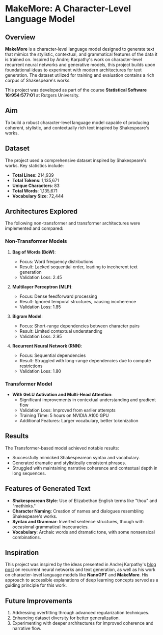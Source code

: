 # MakeMore: A Character-Level Language Model

## Overview
**MakeMore** is a character-level language model designed to generate text that mimics the stylistic, contextual, and grammatical features of the data it is trained on. Inspired by Andrej Karpathy's work on character-level recurrent neural networks and generative models, this project builds upon foundational ideas to experiment with modern architectures for text generation. The dataset utilized for training and evaluation contains a rich corpus of Shakespeare's works.

This project was developed as part of the course **Statistical Software 16:954:577:01** at Rutgers University.

## Aim
To build a robust character-level language model capable of producing coherent, stylistic, and contextually rich text inspired by Shakespeare's works.

## Dataset
The project used a comprehensive dataset inspired by Shakespeare's works. Key statistics include:

- **Total Lines**: 214,939
- **Total Tokens**: 1,135,671
- **Unique Characters**: 83
- **Total Words**: 1,135,671
- **Vocabulary Size**: 72,444

## Architectures Explored
The following non-transformer and transformer architectures were implemented and compared:

### Non-Transformer Models
1. **Bag of Words (BoW)**:
   - Focus: Word frequency distributions
   - Result: Lacked sequential order, leading to incoherent text generation
   - Validation Loss: 2.45

2. **Multilayer Perceptron (MLP)**:
   - Focus: Dense feedforward processing
   - Result: Ignored temporal structures, causing incoherence
   - Validation Loss: 1.85

3. **Bigram Model**:
   - Focus: Short-range dependencies between character pairs
   - Result: Limited contextual understanding
   - Validation Loss: 2.95

4. **Recurrent Neural Network (RNN)**:
   - Focus: Sequential dependencies
   - Result: Struggled with long-range dependencies due to compute restrictions
   - Validation Loss: 1.80

### Transformer Model
- **With GeLU Activation and Multi-Head Attention**:
   - Significant improvements in contextual understanding and gradient flow
   - Validation Loss: Improved from earlier attempts
   - Training Time: 5 hours on NVIDIA A100 GPU
   - Additional Features: Larger vocabulary, better tokenization

## Results
The Transformer-based model achieved notable results:
- Successfully mimicked Shakespearean syntax and vocabulary.
- Generated dramatic and stylistically consistent phrases.
- Struggled with maintaining narrative coherence and contextual depth in long sequences.

## Features of Generated Text
- **Shakespearean Style**: Use of Elizabethan English terms like "thou" and "methinks."
- **Character Naming**: Creation of names and dialogues resembling Shakespeare's works.
- **Syntax and Grammar**: Inverted sentence structures, though with occasional grammatical inaccuracies.
- **Vocabulary**: Archaic words and dramatic tone, with some nonsensical combinations.

## Inspiration
This project was inspired by the ideas presented in Andrej Karpathy's [blog post](https://karpathy.github.io/2015/05/21/rnn-effectiveness/) on recurrent neural networks and text generation, as well as his work on character-level language models like **NanoGPT** and **MakeMore**. His approach to accessible explanations of deep learning concepts served as a guiding principle for this work.

## Future Improvements
1. Addressing overfitting through advanced regularization techniques.
2. Enhancing dataset diversity for better generalization.
3. Experimenting with deeper architectures for improved coherence and narrative flow.

